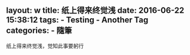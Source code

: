 layout: w
title: 纸上得来终觉浅
date: 2016-06-22 15:38:12
tags:
    - Testing
    - Another Tag
categories:
    - 隨筆
---
纸上得来终觉浅，觉知此事要躬行
